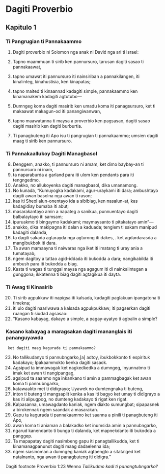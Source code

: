 Dagiti Proverbio
================

Kapitulo 1
----------

### Ti Pangrugian ti Pannakaammo

1. Dagiti proverbio ni Solomon nga anak ni David nga ari ti Israel:

2. Tapno maammuan ti sirib ken pannursuro, tarusan dagiti sasao ti pannakaawat,
3. tapno umawat iti pannursuro iti nainsiriban a pannakilangen,
   iti kinalinteg, kinahustisia, ken kinapatas;
4. tapno maited ti kinaannad kadagiti simple, pannakaammo ken kinamanakem kadagiti agtutubo—
5. Dumngeg koma dagiti masirib ken umadu koma iti panagsursuro, ket ti makaawat makagun-od iti panangiwanwan,
6. tapno maawatanna ti maysa a proverbio ken pagsasao, dagiti sasao dagiti masirib ken dagiti burburtia.

7. Ti panagbuteng iti Apo isu ti pangrugian ti pannakaammo;
   umsien dagiti maag ti sirib ken pannursuro.

### Ti Pannakaallukoy Dagiti Managbasol

8. Denggem, anakko, ti pannursuro ni amam, ket dimo baybay-an ti pannursuro ni inam,
9. ta naparaburda a garland para iti ulom
   ken pendants para iti tengngedmo.
10. Anakko, no allukoyenka dagiti managbasol, dika umanamong.
11. No kunada, “Kumuyogka kadakami, agur-uraykami iti dara;
    ambushtayo dagiti awan basolna nga awan ti rason;
12. kas iti Sheol alun-onentayo ida a sibibiag, ken nasalun-at, kas kadagidiay bumaba iti abut;
13. masarakantayo amin a napateg a sanikua, punnuentayo dagiti balbalaytayo iti samsam;
14. ipuruakmo ti bingaymo kadakami;
    maymaysanto ti pitakatayo amin”—
15. anakko, dika makipagna iti dalan a kaduada;
    tenglem ti sakam manipud kadagiti dalanda,
16. ta dagiti sakada agtarayda nga agturong iti dakes, .
    ket agdardarasda a mangibukbok iti dara.
17. Ta awan mamaayna ti naiwaras nga iket
    iti imatang ti uray ania a tumatayab,
18. ngem dagitoy a tattao agid-iddada iti bukodda a dara;
    nangikabilda iti ambush para iti bukodda a biag.
19. Kasta ti wagas ti tunggal maysa nga agagum iti di nainkalintegan a gunggona;
    ikkatenna ti biag dagiti agtagikua iti dayta.

### Ti Awag ti Kinasirib

20. Ti sirib agpukkaw iti napigsa iti kalsada, kadagiti paglakuan ipangatona ti timekna;
21. iti ulo dagiti naariwawa a kalsada agpukpukkaw;
    iti pagserkan dagiti ruangan ti siudad agsasao:
22. “Kasano kabayag, dakayo a simple, a pagay-ayatyo ti agbalin a simple?
### Kasano kabayag a maragsakan dagiti mananglais iti pananguyawda

     ket dagiti maag kagurada ti pannakaammo?
23. No tallikudanyo ti pannubngarko,[a]
    adtoy, ibukbokkonto ti espirituk kadakayo;
    Ipakaammokto kenka dagiti sasaok.
24. Agsipud ta immawagak ket nagkedkedka a dumngeg, inyunnatmo ti imak ket awan ti nangipangag,
25. agsipud ta saanmo nga inkankano ti amin a pammagbagak
    ket awan koma ti pannubngarko,
26. katawaakto met ti didigrayo;
    Uyawek no dumtengnaka ti buteng,
27. inton ti buteng ti mangsaplit kenka a kas iti bagyo
    ket umay ti didigrayo a kas iti alipugpog, no dumteng kadakayo ti rigat ken rigat.
28. Kalpasanna, umawagdanto kaniak, ngem diakto sumungbat;
    sipapasnek a birokennak ngem saandak a masarakan.
29. Gapu ta kagurada ti pannakaammo
    ket saanna a pinili ti panagbuteng iti Apo,
30. awan koma ti aniaman a balakadko
    ket inumsida amin a pannubngarko,
31. ngarud kanendanto ti bunga ti dalanda, ket mapnekdanto iti bukodda a panggep.
32. Ta mapapatay dagiti nasimbeng gapu iti panagtallikudda, ket ti kinamanagpanunot dagiti maag dadaelenna ida;
33. ngem siasinoman a dumngeg kaniak agtaengto a sitatalged
    ket natalnanto, nga awan ti panagbuteng iti didigra.”

Dagiti footnote
Proverbio 1:23 Wenno *Tallikudmo kadi ti panangtubngarko?*